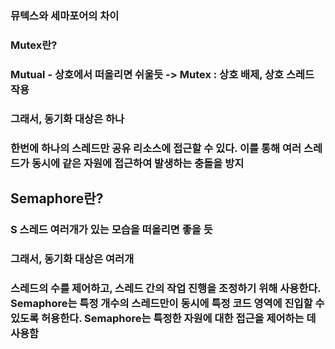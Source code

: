 ### 뮤텍스와 세마포어의 차이

### Mutex란?
### Mutual - 상호에서 떠올리면 쉬울듯 -> Mutex : 상호 배제, 상호 스레드 작용
### 그래서, 동기화 대상은 하나
### 한번에 하나의 스레드만 공유 리소스에 접근할 수 있다. 이를 통해 여러 스레드가 동시에 같은 자원에 접근하여 발생하는 충돌을 방지

## Semaphore란?
### S 스레드 여러개가 있는 모습을 떠올리면 좋을 듯
### 그래서, 동기화 대상은 여러개
### 스레드의 수를 제어하고, 스레드 간의 작업 진행을 조정하기 위해 사용한다. Semaphore는 특정 개수의 스레드만이 동시에 특정 코드 영역에 진입할 수 있도록 허용한다. Semaphore는 특정한 자원에 대한 접근을 제어하는 데 사용함
